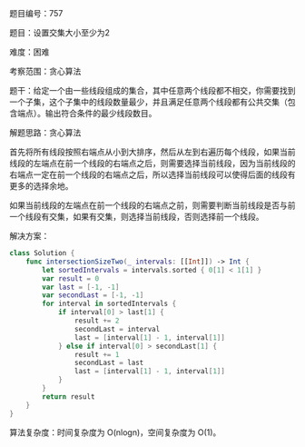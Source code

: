 题目编号：757

题目：设置交集大小至少为2

难度：困难

考察范围：贪心算法

题干：给定一个由一些线段组成的集合，其中任意两个线段都不相交，你需要找到一个子集，这个子集中的线段数量最少，并且满足任意两个线段都有公共交集（包含端点）。输出符合条件的最少线段数目。

解题思路：贪心算法

首先将所有线段按照右端点从小到大排序，然后从左到右遍历每个线段，如果当前线段的左端点在前一个线段的右端点之后，则需要选择当前线段，因为当前线段的右端点一定在前一个线段的右端点之后，所以选择当前线段可以使得后面的线段有更多的选择余地。

如果当前线段的左端点在前一个线段的右端点之前，则需要判断当前线段是否与前一个线段有交集，如果有交集，则选择当前线段，否则选择前一个线段。

解决方案：

```swift
class Solution {
    func intersectionSizeTwo(_ intervals: [[Int]]) -> Int {
        let sortedIntervals = intervals.sorted { 0[1] < 1[1] }
        var result = 0
        var last = [-1, -1]
        var secondLast = [-1, -1]
        for interval in sortedIntervals {
            if interval[0] > last[1] {
                result += 2
                secondLast = interval
                last = [interval[1] - 1, interval[1]]
            } else if interval[0] > secondLast[1] {
                result += 1
                secondLast = last
                last = [interval[1] - 1, interval[1]]
            }
        }
        return result
    }
}
```

算法复杂度：时间复杂度为 O(nlogn)，空间复杂度为 O(1)。